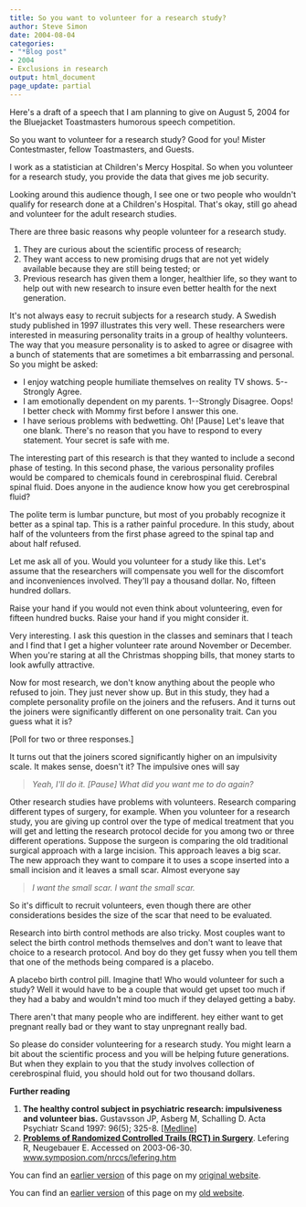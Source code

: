 ```yaml
---
title: So you want to volunteer for a research study?
author: Steve Simon
date: 2004-08-04
categories:
- "*Blog post"
- 2004
- Exclusions in research
output: html_document
page_update: partial
---
```

Here's a draft of a speech that I am planning to give on August 5, 2004
for the Bluejacket Toastmasters humorous speech competition.

So you want to volunteer for a research study? Good for you! Mister
Contestmaster, fellow Toastmasters, and Guests.

I work as a statistician at Children's Mercy Hospital. So when you
volunteer for a research study, you provide the data that gives me job
security.

Looking around this audience though, I see one or two people who
wouldn't qualify for research done at a Children's Hospital. That's
okay, still go ahead and volunteer for the adult research studies.

There are three basic reasons why people volunteer for a research study.

1.  They are curious about the scientific process of research;
2.  They want access to new promising drugs that are not yet widely
    available because they are still being tested; or
3.  Previous research has given them a longer, healthier life, so they
    want to help out with new research to insure even better health for
    the next generation.

It's not always easy to recruit subjects for a research study. A
Swedish study published in 1997 illustrates this very well. These
researchers were interested in measuring personality traits in a group
of healthy volunteers. The way that you measure personality is to asked
to agree or disagree with a bunch of statements that are sometimes a bit
embarrassing and personal. So you might be asked:

-   I enjoy watching people humiliate themselves on reality TV shows.
    5\--Strongly Agree.
-   I am emotionally dependent on my parents. 1\--Strongly Disagree.
    Oops! I better check with Mommy first before I answer this one.
-   I have serious problems with bedwetting. Oh! \[Pause\] Let's leave
    that one blank. There's no reason that you have to respond to every
    statement. Your secret is safe with me.

The interesting part of this research is that they wanted to include a
second phase of testing. In this second phase, the various personality
profiles would be compared to chemicals found in cerebrospinal fluid.
Cerebral spinal fluid. Does anyone in the audience know how you get
cerebrospinal fluid?

The polite term is lumbar puncture, but most of you probably recognize
it better as a spinal tap. This is a rather painful procedure. In this
study, about half of the volunteers from the first phase agreed to the
spinal tap and about half refused.

Let me ask all of you. Would you volunteer for a study like this. Let's
assume that the researchers will compensate you well for the discomfort
and inconveniences involved. They'll pay a thousand dollar. No, fifteen
hundred dollars.

Raise your hand if you would not even think about volunteering, even for
fifteen hundred bucks. Raise your hand if you might consider it.

Very interesting. I ask this question in the classes and seminars that I
teach and I find that I get a higher volunteer rate around November or
December. When you're staring at all the Christmas shopping bills, that
money starts to look awfully attractive.

Now for most research, we don't know anything about the people who
refused to join. They just never show up. But in this study, they had a
complete personality profile on the joiners and the refusers. And it
turns out the joiners were significantly different on one personality
trait. Can you guess what it is?

\[Poll for two or three responses.\]

It turns out that the joiners scored significantly higher on an
impulsivity scale. It makes sense, doesn't it? The impulsive ones will
say

> *Yeah, I'll do it. \[Pause\] What did you want me to do again?*

Other research studies have problems with volunteers. Research comparing
different types of surgery, for example. When you volunteer for a
research study, you are giving up control over the type of medical
treatment that you will get and letting the research protocol decide for
you among two or three different operations. Suppose the surgeon is
comparing the old traditional surgical approach with a large incision.
This approach leaves a big scar. The new approach they want to compare
it to uses a scope inserted into a small incision and it leaves a small
scar. Almost everyone say

> *I want the small scar. I want the small scar.*

So it's difficult to recruit volunteers, even though there are other
considerations besides the size of the scar that need to be evaluated.

Research into birth control methods are also tricky. Most couples want
to select the birth control methods themselves and don't want to leave
that choice to a research protocol. And boy do they get fussy when you
tell them that one of the methods being compared is a placebo.

A placebo birth control pill. Imagine that! Who would volunteer for such
a study? Well it would have to be a couple that would get upset too much
if they had a baby and wouldn't mind too much if they delayed getting a
baby.

There aren't that many people who are indifferent. hey either want to
get pregnant really bad or they want to stay unpregnant really bad.

So please do consider volunteering for a research study. You might learn
a bit about the scientific process and you will be helping future
generations. But when they explain to you that the study involves
collection of cerebrospinal fluid, you should hold out for two thousand
dollars.

**Further reading**

1.  **The healthy control subject in psychiatric research: impulsiveness
    and volunteer bias.** Gustavsson JP, Asberg M, Schalling D. Acta
    Psychiatr Scand 1997: 96(5); 325-8.
    [\[Medline\]](http://www.ncbi.nlm.nih.gov/entrez/query.fcgi?cmd=Retrieve&db=PubMed&list_uids=9395148&dopt=Abstract)
2.  **[Problems of Randomized Controlled Trails (RCT) in
    Surgery](http://www.symposion.com/nrccs/lefering.htm)**. Lefering R,
    Neugebauer E. Accessed on 2003-06-30.
    www.symposion.com/nrccs/lefering.htm

You can find an [earlier version](http://www.pmean.com/04/volunteer.html) of this page on my [original website](http://www.pmean.com/original_site.html).

You can find an [earlier version][sim1] of this page on my [old website][sim2].

[sim1]: http://www.pmean.com/04/volunteer.html
[sim2]: http://www.pmean.com
